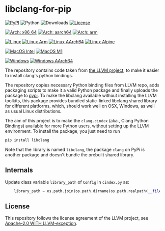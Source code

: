 libclang-for-pip
================

[![PyPI](https://img.shields.io/pypi/v/libclang)](https://pypi.org/project/libclang)
![Python](https://img.shields.io/pypi/pyversions/libclang)
![Downloads](https://img.shields.io/pypi/dw/libclang)
[![License](https://img.shields.io/pypi/l/libclang)](https://github.com/sighingnow/libclang/blob/master/LICENSE.TXT)

[![Arch: x86\_64](https://img.shields.io/badge/arch-x86__64-brightgreen)](https://pypi.org/project/libclang/#files)
[![Arch: aarch64](https://img.shields.io/badge/arch-aarch64-yellowgreen)](https://pypi.org/project/libclang/#files)
[![Arch: arm](https://img.shields.io/badge/arch-arm-orange)](https://pypi.org/project/libclang/#files)

[![Linux](https://github.com/sighingnow/libclang/workflows/libclang-linux-amd64/badge.svg)](https://github.com/sighingnow/libclang/actions/workflows/libclang-linux-amd64.yml)
[![Linux Arm](https://github.com/sighingnow/libclang/workflows/libclang-linux-arm/badge.svg)](https://github.com/sighingnow/libclang/actions/workflows/libclang-linux-arm.yml)
[![Linux AArch64](https://github.com/sighingnow/libclang/workflows/libclang-linux-aarch64/badge.svg)](https://github.com/sighingnow/libclang/actions/workflows/libclang-linux-aarch64.yml)
[![Linux Alpine](https://github.com/sighingnow/libclang/workflows/libclang-alpine-amd64/badge.svg)](https://github.com/sighingnow/libclang/actions/workflows/libclang-alpine-amd64.yml)

[![MacOS Intel](https://github.com/sighingnow/libclang/workflows/libclang-macosx-amd64/badge.svg)](https://github.com/sighingnow/libclang/actions/workflows/libclang-macosx-amd64.yml)
[![MacOS M1](https://img.shields.io/cirrus/github/sighingnow/libclang?label=libclang-macosx-arm64)](https://cirrus-ci.com/github/sighingnow/libclang)

[![Windows](https://github.com/sighingnow/libclang/workflows/libclang-windows-amd64/badge.svg)](https://github.com/sighingnow/libclang/actions/workflows/libclang-windows-amd64.yml)
[![Windows AArch64](https://github.com/sighingnow/libclang/workflows/libclang-windows-aarch64/badge.svg)](https://github.com/sighingnow/libclang/actions/workflows/libclang-windows-aarch64.yml)

The repository contains code taken from [the LLVM project][1], to make it easier to install
clang's python bindings.

The repository copies necessary Python binding files from LLVM repo, adds packaging scripts
to make it a valid Python package and finally uploads the package to [pypi][2]. To make the libclang
available without installing the LLVM toolkits, this package provides bundled static-linked libclang
shared library for different platforms, which, should work well on OSX, Windows, as well as
usual Linux distributions.

The aim of this project is to make the `clang.cindex` (aka., Clang Python Bindings)
available for more Python users, without setting up the LLVM environment. To install the package,
you just need to run

```bash
pip install libclang
```

Note that the library is named `libclang`, the package `clang` on PyPi is another package and
doesn't bundle the prebuilt shared library.

Internals
---------

Update class variable `library_path` of `Config` in `cindex.py` as:

```python
    library_path = os.path.join(os.path.dirname(os.path.realpath(__file__)), 'native', 'lib')
```

License
-------

This repository follows the license agreement of the LLVM project, see [Apache-2.0 WITH LLVM-exception](./LICENSE.TXT).

[1]: https://github.com/llvm/llvm-project/tree/main/clang/bindings/python
[2]: https://pypi.org/project/libclang

